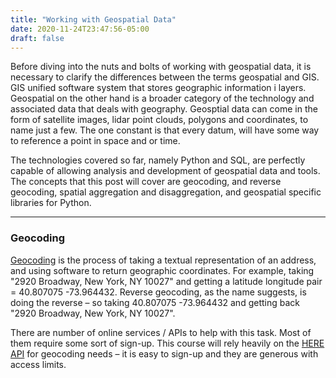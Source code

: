 ```yaml
---
title: "Working with Geospatial Data"
date: 2020-11-24T23:47:56-05:00
draft: false
---
```


Before diving into the nuts and bolts of working with geospatial data, it is necessary to clarify the differences between the terms geospatial and GIS. GIS unified software system that stores geographic information i layers. Geospatial on the other hand is a broader category of the technology and associated data that deals with geography. Geosptial data can come in the form of satellite images, lidar point clouds, polygons and coordinates, to name just a few. The one constant is that every datum, will have some way to reference a point in space and or time.

The technologies covered so far, namely Python and SQL, are perfectly capable of allowing analysis and development of geospatial data and tools. The concepts that this post will cover are geocoding, and reverse geocoding, spatial aggregation and disaggregation, and geospatial specific libraries for Python.

---

### Geocoding


[Geocoding](https://en.wikipedia.org/wiki/Geocoding) is the process of taking a textual representation of an address, and using software to return geographic coordinates. For example, taking "2920 Broadway, New York, NY 10027" and getting a latitude longitude pair = 40.807075 -73.964432. Reverse geocoding, as the name suggests, is doing the reverse – so taking 40.807075 -73.964432 and getting back "2920 Broadway, New York, NY 10027".

There are number of online services / APIs to help with this task. Most of them require some sort of sign-up. This course will rely heavily on the [HERE API](https://www.here.com/) for geocoding needs – it is easy to sign-up and they are generous with access limits.
